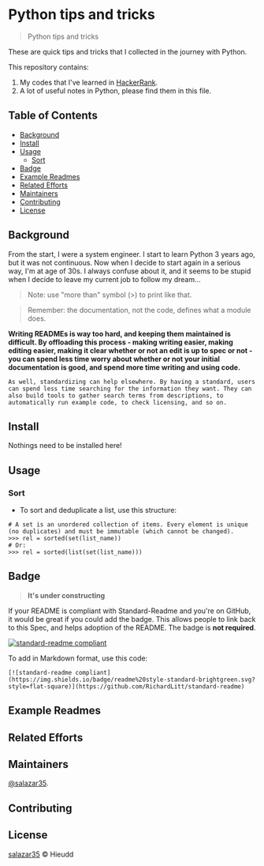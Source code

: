 # Python tips and tricks

> Python tips and tricks

These are quick tips and tricks that I collected in the journey with Python.

This repository contains:

1. My codes that I've learned in [HackerRank](https://www.hackerrank.com).
2. A lot of useful notes in Python, please find them in this file.



## Table of Contents

- [Background](#background)
- [Install](#install)
- [Usage](#usage)
	- [Sort](#sort)
- [Badge](#badge)
- [Example Readmes](#example-readmes)
- [Related Efforts](#related-efforts)
- [Maintainers](#maintainers)
- [Contributing](#contributing)
- [License](#license)

## Background

From the start, I were a system engineer. I start to learn Python 3 years ago, but it was not continuous. Now when I decide to start again in a serious way, I'm at age of 30s. I always confuse about it, and it seems to be stupid when I decide to leave my current job to follow my dream...

> Note: use "more than" symbol (>) to print like that.

> Remember: the documentation, not the code, defines what a module does.


**Writing READMEs is way too hard, and keeping them maintained is difficult. By offloading this process - making writing easier, making editing easier, making it clear whether or not an edit is up to spec or not - you can spend less time worry about whether or not your initial documentation is good, and spend more time writing and using code.**

`As well, standardizing can help elsewhere. By having a standard, users can spend less time searching for the information they want. They can also build tools to gather search terms from descriptions, to automatically run example code, to check licensing, and so on.`

## Install

Nothings need to be installed here!

## Usage

### Sort

- To sort and deduplicate a list, use this structure:
```
# A set is an unordered collection of items. Every element is unique (no duplicates) and must be immutable (which cannot be changed).
>>> rel = sorted(set(list_name))
# Or:
>>> rel = sorted(list(set(list_name)))
```

## Badge

> **It's under constructing**

If your README is compliant with Standard-Readme and you're on GitHub, it would be great if you could add the badge. This allows people to link back to this Spec, and helps adoption of the README. The badge is **not required**.

[![standard-readme compliant](https://img.shields.io/badge/readme%20style-standard-brightgreen.svg?style=flat-square)](https://github.com/RichardLitt/standard-readme)

To add in Markdown format, use this code:

```
[![standard-readme compliant](https://img.shields.io/badge/readme%20style-standard-brightgreen.svg?style=flat-square)](https://github.com/RichardLitt/standard-readme)
```

## Example Readmes

## Related Efforts

## Maintainers

[@salazar35](https://github.com/salazar35).

## Contributing

## License

[salazar35](LICENSE) © Hieudd
